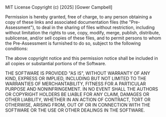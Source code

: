 MIT License
Copyright (c) [2025] [Gower Campbell]

Permission is hereby granted, free of charge, to any person obtaining a copy
of these links and associated documentation files (the "Pre-Assessment"), to deal
in the sharing of files without restriction, including without limitation the rights
to use, copy, modify, merge, publish, distribute, sublicense, and/or sell
copies of these files, and to permit persons to whom the Pre-Assessment is
furnished to do so, subject to the following conditions:

The above copyright notice and this permission notice shall be included in all
copies or substantial portions of the Software.

THE SOFTWARE IS PROVIDED "AS IS", WITHOUT WARRANTY OF ANY KIND, EXPRESS OR
IMPLIED, INCLUDING BUT NOT LIMITED TO THE WARRANTIES OF MERCHANTABILITY,
FITNESS FOR A PARTICULAR PURPOSE AND NONINFRINGEMENT. IN NO EVENT SHALL THE
AUTHORS OR COPYRIGHT HOLDERS BE LIABLE FOR ANY CLAIM, DAMAGES OR OTHER
LIABILITY, WHETHER IN AN ACTION OF CONTRACT, TORT OR OTHERWISE, ARISING FROM,
OUT OF OR IN CONNECTION WITH THE SOFTWARE OR THE USE OR OTHER DEALINGS IN THE
SOFTWARE.
